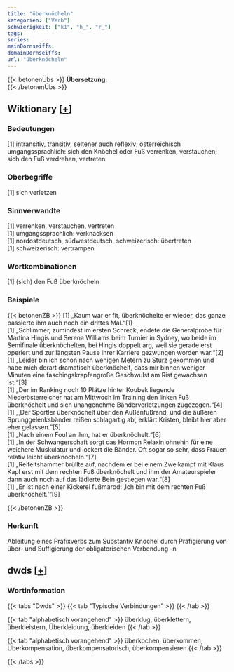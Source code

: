 ```yaml
---
title: "überknöcheln"
kategorien: ["Verb"]
schwierigkeit: ["k1", "h_", "r_"]
tags:
series:
mainDornseiffs:
domainDornseiffs:
url: "überknöcheln"
---
```


{{< betonenÜbs >}}
**Übersetzung:**  
{{< /betonenÜbs >}}

## Wiktionary [[+](https://de.wiktionary.org/wiki/überknöcheln)]

### Bedeutungen
[1] intransitiv, transitiv, seltener auch reflexiv; österreichisch umgangssprachlich: sich den Knöchel oder Fuß verrenken, verstauchen; sich den Fuß verdrehen, vertreten  

### Oberbegriffe
[1] sich verletzen  

### Sinnverwandte
[1] verrenken, verstauchen, vertreten  
[1] umgangssprachlich: verknacksen  
[1] nordostdeutsch, südwestdeutsch, schweizerisch: übertreten  
[1] schweizerisch: vertrampen  

### Wortkombinationen
[1] (sich) den Fuß überknöcheln  

### Beispiele
{{< betonenZB >}}
[1] „Kaum war er fit, überknöchelte er wieder, das ganze passierte ihm auch noch ein drittes Mal.“[1]  
[1] „Schlimmer, zumindest im ersten Schreck, endete die Generalprobe für Martina Hingis und Serena Williams beim Turnier in Sydney, wo beide im Semifinale überknöchelten, bei Hingis doppelt arg, weil sie gerade erst operiert und zur längsten Pause ihrer Karriere gezwungen worden war.“[2]  
[1] „Leider bin ich schon nach wenigen Metern zu Sturz gekommen und habe mich derart dramatisch überknöchelt, dass mir binnen weniger Minuten eine faschingskrapfengroße Geschwulst am Rist gewachsen ist.“[3]  
[1] „Der im Ranking noch 10 Plätze hinter Koubek liegende Niederösterreicher hat am Mittwoch im Training den linken Fuß überknöchelt und sich unangenehme Bänderverletzungen zugezogen.“[4]  
[1] „‚Der Sportler überknöchelt über den Außenfußrand, und die äußeren Sprunggelenksbänder reißen schlagartig ab‘, erklärt Kristen, bleibt hier aber eher gelassen.“[5]  
[1] „Nach einem Foul an ihm, hat er überknöchelt.“[6]  
[1] „In der Schwangerschaft sorgt das Hormon Relaxin ohnehin für eine weichere Muskulatur und lockert die Bänder. Oft sogar so sehr, dass Frauen relativ leicht überknöcheln.“[7]  
[1] „Reifeltshammer brüllte auf, nachdem er bei einem Zweikampf mit Klaus Kapl erst mit dem rechten Fuß überknöchelt und ihm der Amateurspieler dann auch noch auf das lädierte Bein gestiegen war.“[8]  
[1] „Er ist nach einer Kickerei fußmarod: ‚Ich bin mit dem rechten Fuß überknöchelt.‘“[9]  

{{< /betonenZB >}}
### Herkunft
Ableitung eines Präfixverbs zum Substantiv Knöchel durch Präfigierung von über- und Suffigierung der obligatorischen Verbendung -n  



## dwds [[+](https://www.dwds.de/wb/überknöcheln)]

### Wortinformation
{{< tabs "Dwds" >}}
{{< tab "Typische Verbindungen" >}}
{{< /tab >}}

{{< tab "alphabetisch vorangehend" >}}
überklug, überklettern, überkleistern, Überkleidung, überkleiden
{{< /tab >}}

{{< tab "alphabetisch vorangehend" >}}
überkochen, überkommen, Überkompensation, überkompensatorisch, überkompensieren
{{< /tab >}}

{{< /tabs >}}

